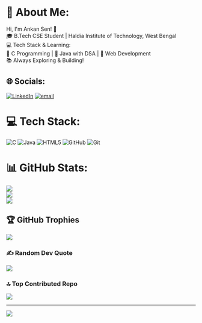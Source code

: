 # 💫 About Me:
Hi, I'm Ankan Sen! 🚀<br>🎓 B.Tech CSE Student | Haldia Institute of Technology, West Bengal<br>💻 Tech Stack & Learning:<br>🔹 C Programming | 🔹 Java with DSA | 🔹 Web Development<br>📚 Always Exploring & Building!


## 🌐 Socials:
[![LinkedIn](https://img.shields.io/badge/LinkedIn-%230077B5.svg?logo=linkedin&logoColor=white)](https://linkedin.com/in/https://www.linkedin.com/in/ankan-sen-2725b9325) [![email](https://img.shields.io/badge/Email-D14836?logo=gmail&logoColor=white)](mailto:ankansen703@gmail.com) 

# 💻 Tech Stack:
![C](https://img.shields.io/badge/c-%2300599C.svg?style=for-the-badge&logo=c&logoColor=white) ![Java](https://img.shields.io/badge/java-%23ED8B00.svg?style=for-the-badge&logo=openjdk&logoColor=white) ![HTML5](https://img.shields.io/badge/html5-%23E34F26.svg?style=for-the-badge&logo=html5&logoColor=white) ![GitHub](https://img.shields.io/badge/github-%23121011.svg?style=for-the-badge&logo=github&logoColor=white) ![Git](https://img.shields.io/badge/git-%23F05033.svg?style=for-the-badge&logo=git&logoColor=white)
# 📊 GitHub Stats:
![](https://github-readme-stats.vercel.app/api?username=AnkanXcoder&theme=dark&hide_border=true&include_all_commits=true&count_private=true)<br/>
![](https://github-readme-streak-stats.herokuapp.com/?user=AnkanXcoder&theme=dark&hide_border=true)<br/>
![](https://github-readme-stats.vercel.app/api/top-langs/?username=AnkanXcoder&theme=dark&hide_border=true&include_all_commits=true&count_private=true&layout=compact)

## 🏆 GitHub Trophies
![](https://github-profile-trophy.vercel.app/?username=AnkanXcoder&theme=radical&no-frame=false&no-bg=true&margin-w=4)

### ✍️ Random Dev Quote
![](https://quotes-github-readme.vercel.app/api?type=horizontal&theme=dark)

### 🔝 Top Contributed Repo
![](https://github-contributor-stats.vercel.app/api?username=AnkanXcoder&limit=5&theme=dark&combine_all_yearly_contributions=true)

---
[![](https://visitcount.itsvg.in/api?id=AnkanXcoder&icon=0&color=1)](https://visitcount.itsvg.in)

<!-- Proudly created with GPRM ( https://gprm.itsvg.in ) -->
